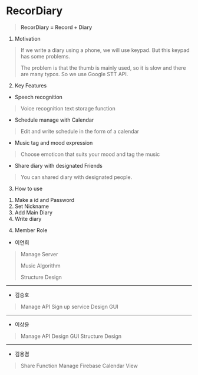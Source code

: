 # RecorDiary
> **RecorDiary = Record + Diary**

1. Motivation
>If we write a diary using a phone, we will use keypad. But this keypad has some problems. 
>
>The problem is that the thumb is mainly used, so it is slow and there are many typos. So we use Google STT API.

2. Key Features
- Speech recognition
>Voice recognition text storage function
- Schedule manage with Calendar
>Edit and write schedule in the form of a calendar
- Music tag and mood expression
>Choose emoticon that suits your mood and tag the music
- Share diary with designated Friends
>You can shared diary with designated people.

3. How to use
1) Make a id and Password
2) Set Nickname
3) Add Main Diary
4) Write diary


4. Member Role

- 이연희
> Manage Server
> 
> Music Algorithm
> 
> Structure Design
---
- 김승호
> Manage API
> Sign up service
> Design GUI
---
- 이상윤
> Manage API
> Design GUI
> Structure Design
---
- 김용겸
> Share Function
> Manage Firebase
> Calendar View
